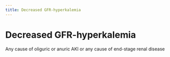 ```yaml
---
title: Decreased GFR-hyperkalemia
---
```


# Decreased GFR-hyperkalemia

Any cause of oliguric or anuric AKI or any cause of end-stage renal disease

